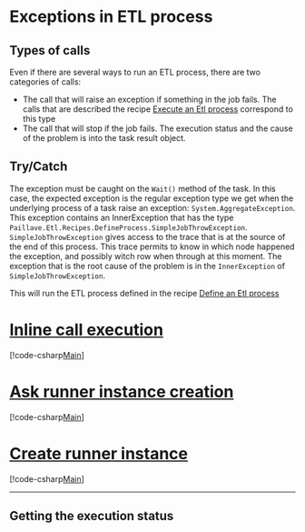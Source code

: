 # Exceptions in ETL process

## Types of calls

Even if there are several ways to run an ETL process, there are two categories of calls:

- The call that will raise an exception if something in the job fails. The calls that are described the recipe [Execute an Etl process](Execute.Etl.Process.md#source-code-example) correspond to this type
- The call that will stop if the job fails. The execution status and the  cause of the problem is into the task result object.

## Try/Catch

The exception must be caught on the `Wait()` method of the task. In this case, the expected exception is the regular exception type we get when the underlying process of a task raise an exception: `System.AggregateException`.
This exception contains an InnerException that has the type `Paillave.Etl.Recipes.DefineProcess.SimpleJobThrowException`. `SimpleJobThrowException` gives access to the trace that is at the source of the end of this process. This trace permits to know in which node happened the exception, and possibly witch row when through at this moment. The exception that is the root cause of the problem is in the `InnerException` of `SimpleJobThrowException`.

This will run the ETL process defined in the recipe [Define an Etl process](Define.Etl.Process.md#source-code-example)

# [Inline call execution](#tab/InlineCallExecution)

[!code-csharp[Main](../../src/Samples/Paillave.Etl.Recipes/DefineProcess/SimpleJobThrowException.cs?name=InlineMethodWay)]

# [Ask runner instance creation](#tab/InstanceRunnerCreation)

[!code-csharp[Main](../../src/Samples/Paillave.Etl.Recipes/DefineProcess/SimpleJobThrowException.cs?name=StaticMethodWay)]

# [Create runner instance](#tab/CreateRunnerInstance)

[!code-csharp[Main](../../src/Samples/Paillave.Etl.Recipes/DefineProcess/SimpleJobThrowException.cs?name=InstanceMethodWay)]

***

## Getting the execution status